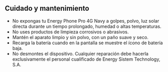 ## Cuidado y mantenimiento

* No expongas tu Energy Phone Pro 4G Navy a golpes, polvo, luz solar directa durante un tiempo prolongado, humedad o altas temperaturas.
* No uses productos de limpieza corrosivos o abrasivos.
* Mantén el aparato limpio y sin polvo, con un paño suave y seco.
* Recarga la batería cuando en la pantalla se muestre el ícono de batería baja.
* No desmontes el dispositivo. Cualquier reparación debe hacerla exclusivamente el personal cualificado de Energy Sistem Technology, S.A.

